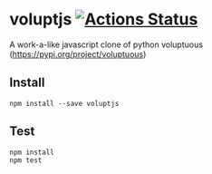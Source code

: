 # voluptjs [![Actions Status](https://github.com/shinsons/voluptjs/workflows/Build/badge.svg)](https://github.com/shinsons/voluptjs/actions)

A work-a-like javascript clone of python voluptuous (https://pypi.org/project/voluptuous)

## Install
```
npm install --save voluptjs
```

## Test
```
npm install
npm test
```
